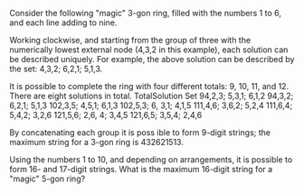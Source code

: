 Consider the following "magic" 3-gon ring, filled with the numbers 1 to 6, and each line adding to nine.

Working clockwise, and starting from the group of three with the numerically lowest external node (4,3,2 in this example), each solution can be described uniquely. For example, the above solution can be described by the set: 4,3,2; 6,2,1; 5,1,3.

It is possible to complete the ring with four different totals: 9, 10, 11, and 12. There are eight solutions in total.
TotalSolution Set
94,2,3;		 5,3,1; 6,1,2
94,3,2; 6,2,1; 5,1,3
102,3,5; 4,5,1; 6,1,3
102,5,3; 6,			3,1; 4,1,5
111,4,6; 3,6,2; 5,2,4
111,6,4; 5,4,2; 3,2,6
121,5,6; 2,6,			4; 3,4,5
121,6,5; 3,5,4; 2,4,6

By concatenating each group it is poss	ible to form 9-digit strings; the maximum string for a 3-gon ring is 432621513.

Using the numbers 1 to 10, and depending on arrangements, it is possible to form 16- and 17-digit strings. What is the maximum 16-digit string for a "magic" 5-gon ring?
